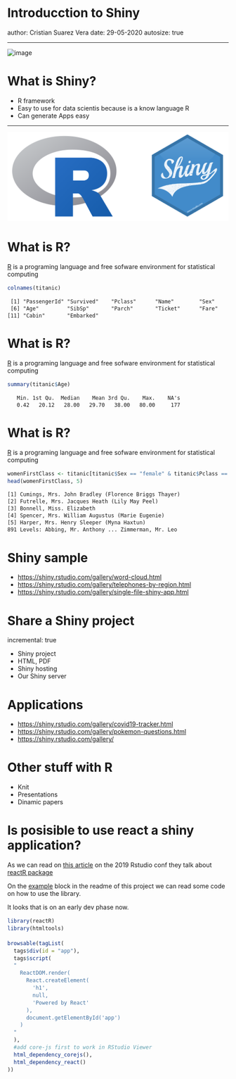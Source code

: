 

Introducction to Shiny
========================================================
author: Cristian Suarez Vera
date: 29-05-2020
autosize: true

***
![image](files/profile.png)

What is Shiny?
========================================================

- R framework
- Easy to use for data scientis because is a know language R
- Can generate Apps easy

***
  ![logo](files/shiny-and-r.png)

What is R?
========================================================

[R] is a programing language and free sofware environment for statistical computing

[R]:https://www.r-project.org/ 


```r
colnames(titanic)
```

```
 [1] "PassengerId" "Survived"    "Pclass"      "Name"        "Sex"        
 [6] "Age"         "SibSp"       "Parch"       "Ticket"      "Fare"       
[11] "Cabin"       "Embarked"   
```

What is R?
========================================================

[R] is a programing language and free sofware environment for statistical computing

[R]:https://www.r-project.org/ 


```r
summary(titanic$Age)
```

```
   Min. 1st Qu.  Median    Mean 3rd Qu.    Max.    NA's 
   0.42   20.12   28.00   29.70   38.00   80.00     177 
```

What is R?
========================================================

[R] is a programing language and free sofware environment for statistical computing

[R]:https://www.r-project.org/ 


```r
womenFirstClass <- titanic[titanic$Sex == "female" & titanic$Pclass == 1, c("Name")]
head(womenFirstClass, 5)
```

```
[1] Cumings, Mrs. John Bradley (Florence Briggs Thayer)
[2] Futrelle, Mrs. Jacques Heath (Lily May Peel)       
[3] Bonnell, Miss. Elizabeth                           
[4] Spencer, Mrs. William Augustus (Marie Eugenie)     
[5] Harper, Mrs. Henry Sleeper (Myna Haxtun)           
891 Levels: Abbing, Mr. Anthony ... Zimmerman, Mr. Leo
```

Shiny sample
========================================================

- https://shiny.rstudio.com/gallery/word-cloud.html
- https://shiny.rstudio.com/gallery/telephones-by-region.html
- https://shiny.rstudio.com/gallery/single-file-shiny-app.html

Share a Shiny project
========================================================
incremental: true

- Shiny project
- HTML, PDF
- Shiny hosting
- Our Shiny server

Applications
========================================================

- https://shiny.rstudio.com/gallery/covid19-tracker.html
- https://shiny.rstudio.com/gallery/pokemon-questions.html
- https://shiny.rstudio.com/gallery/

Other stuff with R
========================================================

- Knit
- Presentations
- Dinamic papers

Is posisible to use react a shiny application?
========================================================

As we can read on [this article][integrating-react-js] on the 2019 Rstudio conf they talk about [reactR package]

On the [example][reactR#examples] block in the readme of this project we can read some code on how to use the library.

It looks that is on an early dev phase now.


```r
library(reactR)
library(htmltools)

browsable(tagList(
  tags$div(id = "app"),
  tags$script(
  "
    ReactDOM.render(
      React.createElement(
        'h1',
        null,
        'Powered by React'
      ),
      document.getElementById('app')
    )
  "
  ),
  #add core-js first to work in RStudio Viewer
  html_dependency_corejs(),
  html_dependency_react()
))
```

[integrating-react-js]: https://rstudio.com/resources/rstudioconf-2019/integrating-react-js-and-shiny/
[reactR package]: https://github.com/react-R/reactR
[reactR#examples]: https://github.com/react-R/reactR#examples

